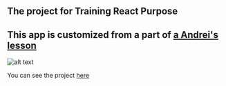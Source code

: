 ## The project for Training React Purpose

## This app is customized from a part of [a Andrei's lesson](https://github.com/aneagoie)

![alt text](https://i.ibb.co/2PSMBs0/mykitty.png)

You can see the project [here](https://seach-your-kitty.herokuapp.com/)
